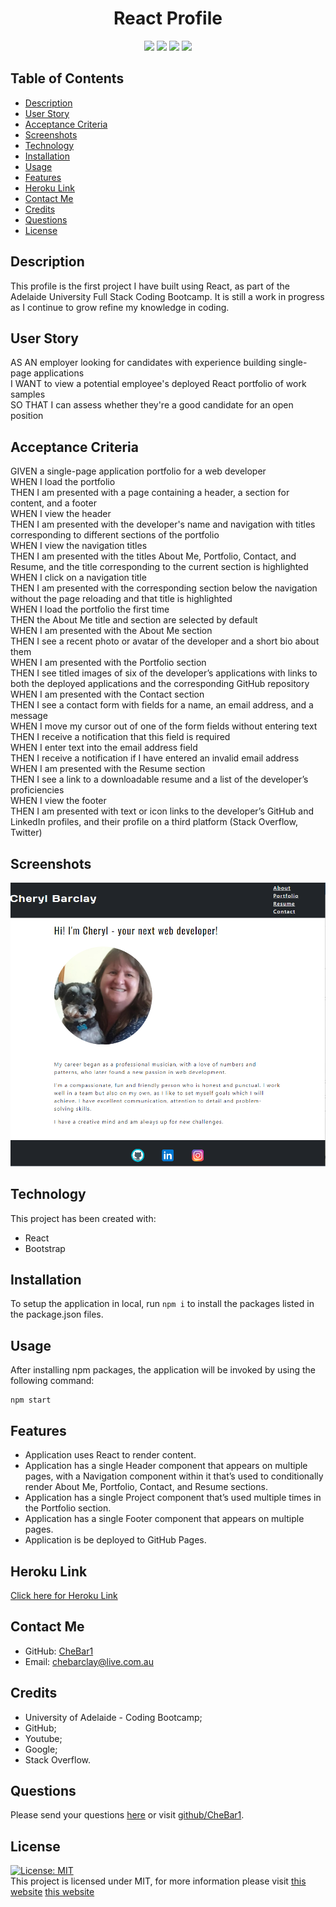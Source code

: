 <h1 align="center"> React Profile </h1>
<p align="center">
    <img src="https://img.shields.io/github/repo-size/CheBar1/text-editor" />
    <img src="https://img.shields.io/github/languages/top/CheBar1/text-editor"  />
    <img src="https://img.shields.io/github/issues/CheBar1/text-editor" />
    <img src="https://img.shields.io/github/last-commit/CheBar1/text-editor" >
</p>

## Table of Contents
* [Description](#description)
* [User Story](#user-story)
* [Acceptance Criteria](#acceptance-criteria)
* [Screenshots](#screenshots)
* [Technology](#technology) 
* [Installation](#installation) 
* [Usage](#usage) 
* [Features](#features)
* [Heroku Link](#heroku-link)
* [Contact Me](#contact-me)
* [Credits](#credits) 
* [Questions](#questions)
* [License](#license)

## Description
This profile is the first project I have built using React, as part of the Adelaide University Full Stack Coding Bootcamp.
It is still a work in progress as I continue to grow refine my knowledge in coding.
 
## User Story
AS AN employer looking for candidates with experience building single-page applications <br>
I WANT to view a potential employee's deployed React portfolio of work samples<br>
SO THAT I can assess whether they're a good candidate for an open position<br>
 
## Acceptance Criteria
GIVEN a single-page application portfolio for a web developer<br>
WHEN I load the portfolio<br>
THEN I am presented with a page containing a header, a section for content, and a footer<br>
WHEN I view the header<br>
THEN I am presented with the developer's name and navigation with titles corresponding to different sections of the portfolio<br>
WHEN I view the navigation titles<br>
THEN I am presented with the titles About Me, Portfolio, Contact, and Resume, and the title corresponding to the current section is highlighted<br>
WHEN I click on a navigation title<br>
THEN I am presented with the corresponding section below the navigation without the page reloading and that title is highlighted<br>
WHEN I load the portfolio the first time<br>
THEN the About Me title and section are selected by default<br>
WHEN I am presented with the About Me section<br>
THEN I see a recent photo or avatar of the developer and a short bio about them<br>
WHEN I am presented with the Portfolio section<br>
THEN I see titled images of six of the developer’s applications with links to both the deployed applications and the corresponding GitHub repository<br>
WHEN I am presented with the Contact section<br>
THEN I see a contact form with fields for a name, an email address, and a message<br>
WHEN I move my cursor out of one of the form fields without entering text<br>
THEN I receive a notification that this field is required<br>
WHEN I enter text into the email address field<br>
THEN I receive a notification if I have entered an invalid email address<br>
WHEN I am presented with the Resume section<br>
THEN I see a link to a downloadable resume and a list of the developer’s proficiencies<br>
WHEN I view the footer<br>
THEN I am presented with text or icon links to the developer’s GitHub and LinkedIn profiles, and their profile on a third platform (Stack Overflow, Twitter) 

## Screenshots
![ScreenShot](./src/assets/images/reactPortfolioScreenshot.png)
 
## Technology
This project has been created with:
- React
- Bootstrap

## Installation
To setup the application in local, run `npm i` to install the packages listed in the package.json files. 

## Usage
After installing npm packages, the application will be invoked by using the following command:
```
npm start
```
## Features
* Application uses React to render content.
* Application has a single Header component that appears on multiple pages, with a Navigation component within it that’s used to conditionally render About Me, Portfolio, Contact, and Resume sections.
* Application has a single Project component that’s used multiple times in the Portfolio section. 
* Application has a single Footer component that appears on multiple pages.
* Application is be deployed to GitHub Pages. 

## Heroku Link
[Click here for Heroku Link]()
 
## Contact Me
* GitHub: [CheBar1](https://github.com/CheBar1)
* Email: chebarclay@live.com.au

## Credits
* University of Adelaide - Coding Bootcamp;
* GitHub;
* Youtube;
* Google;
* Stack Overflow.

## Questions
Please send your questions [here](mailto:chebarclay@live.com.au?subject=[GitHub]%20Dev%20Connect) or visit [github/CheBar1](https://github.com/CheBar1).

## License
[![License: MIT](https://img.shields.io/badge/License-MIT-yellow.svg)](https://opensource.org/licenses/MIT) <br>
This project is licensed under MIT, for more information please visit [this website](https://opensource.org/licenses/MIT)
[this website](https://opensource.org/licenses/MIT)
